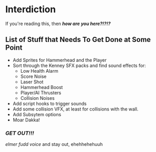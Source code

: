 # Interdiction
If you're reading this, then ***how are you here?!?!?***

## List of Stuff that Needs To Get Done at Some Point
* Add Sprites for Hammerhead and the Player
* Sort through the Kenney SFX packs and find sound effects for:
	* Low Health Alarm
	* Score Noise
	* Laser Shot
	* Hammerhead Boost
	* Player/AI Thrusters
	* Collision Noises
* Add script hooks to trigger sounds
* Add some collision VFX, at least for collisions with the wall.
* Add Subsytem options
* Moar Dakka!

### *GET OUT!!!*
*elmer fudd voice* and stay out, ehehhehehuuh
